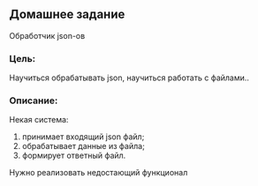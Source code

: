 ## Домашнее задание

Обработчик json-ов

### Цель:

Научиться обрабатывать json, научиться работать с файлами..

### Описание:

Некая система:

1. принимает входящий json файл;
2. обрабатывает данные из файла;
3. формирует ответный файл.

Нужно реализовать недостающий функционал
